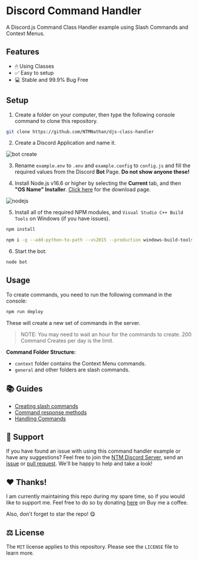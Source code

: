 # Discord Command Handler
A Discord.js Command Class Handler example using Slash Commands and Context Menus.

## Features
- 🖱 Using Classes
- ✅ Easy to setup
- 💻 Stable and 99.9% Bug Free

## Setup
1. Create a folder on your computer, then type the following console command to clone this repository.
```bash
git clone https://github.com/NTMNathan/djs-class-handler
```

2. Create a Discord Application and name it.

![bot create](https://i.imgur.com/luHPTGL.png "Step 2")

3. Rename `example.env` to `.env` and `example.config` to `config.js` and fill the required values from the Discord **Bot** Page. **Do not show anyone these!**

4. Install Node.js v16.6 or higher by selecting the **Current** tab, and then **"OS Name" Installer**. [Click here](https://nodejs.org/en/download/current/) for the download page.

![nodejs](https://i.imgur.com/mtJcz5E.png "Step 4")

5. Install all of the required NPM modules, and `Visual Studio C++ Build Tools` on Windows (if you have issues).
```bash
npm install
```

```bash
npm i -g --add-python-to-path --vs2015 --production windows-build-tools
```

6. Start the bot.
```bash
node bot
```

## Usage

To create commands, you need to run the following command in the console:
```bash
npm run deploy
```

These will create a new set of commands in the server.

> NOTE: You may need to wait an hour for the commands to create. 200 Command Creates per day is the limit.

**Command Folder Structure:**
- `context` folder contains the Context Menu commands.
- `general` and other folders are slash commands.
## 📚 Guides
- [Creating slash commands](https://discordjs.guide/creating-your-bot/slash-commands.html)
- [Command response methods](https://discordjs.guide/slash-commands/response-methods.html)
- [Handling Commands](https://discordjs.guide/creating-your-bot/command-handling.html#command-handling)

## 👋 Support
If you have found an issue with using this command handler example or have any suggestions? Feel free to join the [NTM Discord Server](https://discord.gg/G2rb53z), send an [issue](https://github.com/NTMNathan/djs-class-handler/issues) or [pull request](https://github.com/NTMNathan/djs-class-handler/pulls). We'll be happy to help and take a look!

## ❤️ Thanks!
I am currently maintaining this repo during my spare time, so if you would like to support me. Feel free to do so by donating [here](https://buymeacoffee.com/ntmnathan) on Buy me a coffee.

Also, don't forget to star the repo! 😋

## ⚖️ License
The `MIT` license applies to this repository. Please see the `LICENSE` file to learn more.
